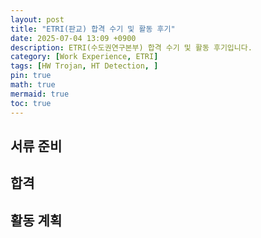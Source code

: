 ```yaml
---
layout: post
title: "ETRI(판교) 합격 수기 및 활동 후기"
date: 2025-07-04 13:09 +0900
description: ETRI(수도권연구본부) 합격 수기 및 활동 후기입니다.
category: [Work Experience, ETRI]
tags: [HW Trojan, HT Detection, ]
pin: true
math: true
mermaid: true
toc: true
---
```


## 서류 준비   


## 합격  


## 활동 계획  

